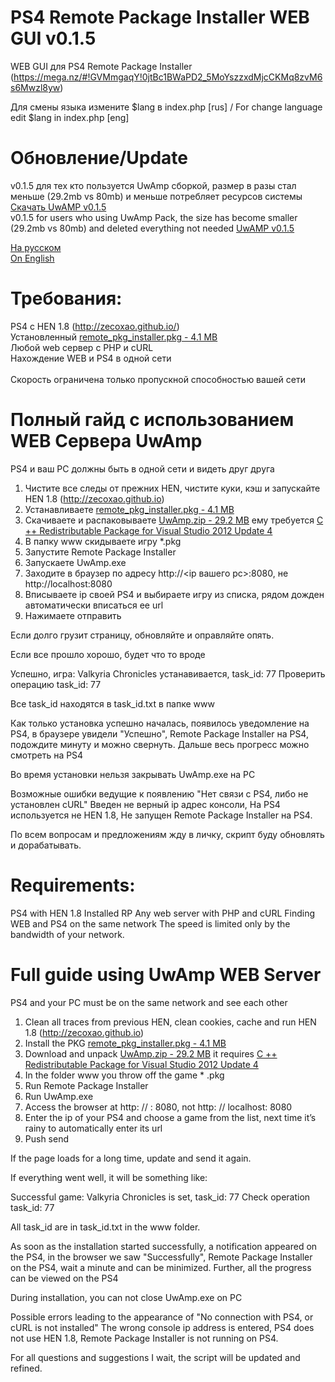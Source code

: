 # PS4 Remote Package Installer WEB GUI v0.1.5

WEB GUI для PS4 Remote Package Installer (https://mega.nz/#!GVMmgaqY!0jtBc1BWaPD2_5MoYszzxdMjcCKMq8zvM6s6Mwzl8yw)<br />

Для смены языка измените $lang в index.php [rus]  / For change language edit $lang in index.php [eng]

# Обновление/Update
v0.1.5 для тех кто пользуется UwAmp сборкой, размер в разы стал меньше (29.2mb vs 80mb) и меньше потребляет ресурсов системы [Скачать UwAMP v0.1.5](https://mega.nz/#!LtFgBYQA!23Jk2MIykr5jOJ0_LaPeKqaG7JDJBmfWdW1pFapx6pA) <br />
v0.1.5 for users who using UwAmp Pack, the size has become smaller (29.2mb vs 80mb) and deleted everything not needed [UwAMP v0.1.5](https://mega.nz/#!LtFgBYQA!23Jk2MIykr5jOJ0_LaPeKqaG7JDJBmfWdW1pFapx6pA)

[На русском](https://github.com/Sc0rpion/RPI_GUI#%D1%82%D1%80%D0%B5%D0%B1%D0%BE%D0%B2%D0%B0%D0%BD%D0%B8%D1%8F) <br>
[On English](https://github.com/Sc0rpion/RPI_GUI#requirements)

# Требования:
PS4 с HEN 1.8 (http://zecoxao.github.io/) <br />
Установленный [remote_pkg_installer.pkg - 4.1 MB](https://mega.nz/#!GVMmgaqY!0jtBc1BWaPD2_5MoYszzxdMjcCKMq8zvM6s6Mwzl8yw) <br />
Любой web сервер с PHP и cURL <br />
Нахождение WEB и PS4 в одной сети <br />
<br />
Скорость ограничена только пропускной способностью вашей сети

# Полный гайд с использованием WEB Сервера UwAmp

PS4 и ваш PC должны быть в одной сети и видеть друг друга

1) Чистите все следы от прежних HEN, чистите куки, кэш и запускайте HEN 1.8 (http://zecoxao.github.io)
2) Устанавливаете [remote_pkg_installer.pkg - 4.1 MB](https://mega.nz/#!GVMmgaqY!0jtBc1BWaPD2_5MoYszzxdMjcCKMq8zvM6s6Mwzl8yw)
3) Скачиваете и распаковываете [UwAmp.zip - 29.2 MB](https://mega.nz/#!LtFgBYQA!23Jk2MIykr5jOJ0_LaPeKqaG7JDJBmfWdW1pFapx6pA)
ему требуется  [C ++ Redistributable Package for Visual Studio 2012 Update 4](https://www.microsoft.com/ru-ru/download/details.aspx?id=30679)
4) В папку www скидываете игру *.pkg
5) Запустите Remote Package Installer
6) Запускаете UwAmp.exe
7) Заходите в браузер по адресу http://<ip вашего pc>:8080, не http://localhost:8080
8) Вписываете ip своей PS4 и выбираете игру из списка, рядом дожден автоматически вписаться ее url
9) Нажимаете отправить

Если долго грузит страницу, обновляйте и оправляйте опять. 

Если все прошло хорошо, будет что то вроде 

Успешно, игра: Valkyria Chronicles устанавивается, task_id: 77
Проверить операцию task_id: 77

Все task_id находятся в task_id.txt в папке www

Как только установка успешно началась, появилось уведомление на PS4, в браузере увидели "Успешно", Remote Package Installer на PS4, подождите минуту и можно свернуть. Дальше весь прогресс можно смотреть на PS4

Во время установки нельзя закрывать UwAmp.exe на PC

Возможные ошибки ведущие к появлению "Нет связи с PS4, либо не установлен cURL" Введен не верный ip адрес консоли, На PS4 используется не HEN 1.8, Не запущен Remote Package Installer на PS4.

По всем вопросам и предложениям жду в личку, скрипт буду обновлять и дорабатывать.


# Requirements:
PS4 with HEN 1.8
Installed RP
Any web server with PHP and cURL
Finding WEB and PS4 on the same network
The speed is limited only by the bandwidth of your network.

# Full guide using UwAmp WEB Server

PS4 and your PC must be on the same network and see each other

1. Clean all traces from previous HEN, clean cookies, cache and run HEN 1.8 (http://zecoxao.github.io)
2. Install the PKG [remote_pkg_installer.pkg - 4.1 MB](https://mega.nz/#!GVMmgaqY!0jtBc1BWaPD2_5MoYszzxdMjcCKMq8zvM6s6Mwzl8yw)
3. Download and unpack [UwAmp.zip - 29.2 MB](https://mega.nz/#!LtFgBYQA!23Jk2MIykr5jOJ0_LaPeKqaG7JDJBmfWdW1pFapx6pA) it requires [C ++ Redistributable Package for Visual Studio 2012 Update 4](https://www.microsoft.com/ru-ru/download/details.aspx?id=30679)
4. In the folder www you throw off the game * .pkg
5. Run Remote Package Installer
6. Run UwAmp.exe
7. Access the browser at http: // <ip of your pc>: 8080, not http: // localhost: 8080
8. Enter the ip of your PS4 and choose a game from the list, next time it’s rainy to automatically enter its url
9. Push send

If the page loads for a long time, update and send it again.

If everything went well, it will be something like:

Successful game: Valkyria Chronicles is set, task_id: 77 Check operation task_id: 77

All task_id are in task_id.txt in the www folder.

As soon as the installation started successfully, a notification appeared on the PS4, in the browser we saw "Successfully", Remote Package Installer on the PS4, wait a minute and can be minimized. Further, all the progress can be viewed on the PS4

During installation, you can not close UwAmp.exe on PC

Possible errors leading to the appearance of "No connection with PS4, or cURL is not installed" The wrong console ip address is entered, PS4 does not use HEN 1.8, Remote Package Installer is not running on PS4.

For all questions and suggestions I wait, the script will be updated and refined.
